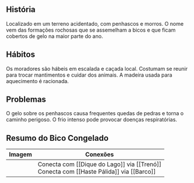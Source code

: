 ## História  
Localizado em um terreno acidentado, com penhascos e morros. O nome vem das formações rochosas que se assemelham a bicos e que ficam cobertos de gelo na maior parte do ano.

## Hábitos  
Os moradores são hábeis em escalada e caçada local. Costumam se reunir para trocar mantimentos e cuidar dos animais. A madeira usada para aquecimento é racionada.

## Problemas  
O gelo sobre os penhascos causa frequentes quedas de pedras e torna o caminho perigoso. O frio intenso pode provocar doenças respiratórias.


## Resumo do Bico Congelado


| Imagem | Conexões                                                                                   |
| ------ | ------------------------------------------------------------------------------------------ |
|        | Conecta com [[Dique do Lago]] via [[Trenó]] <br>Conecta com [[Haste Pálida]] via [[Barco]] |

